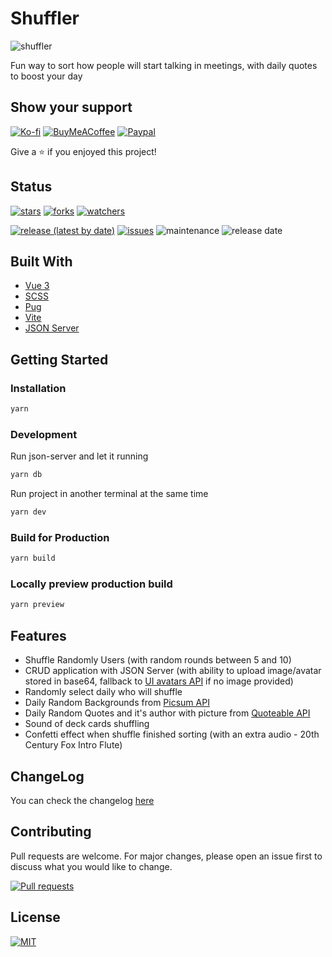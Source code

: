 # Shuffler

![shuffler](https://i.imgur.com/Hq8iFSu.png)

Fun way to sort how people will start talking in meetings, with daily quotes to boost your day

## Show your support

[![Ko-fi](https://img.shields.io/badge/Ko--fi-F16061?https://img.shields.io/badge/Ko--fi-F16061?style=flat-square&logo=ko-fi&logoColor=white)](https://ko-fi.com/dippas)
[![BuyMeACoffee](https://img.shields.io/badge/-buy_me_a%C2%A0coffee-orange?style=flat-square&logo=buy-me-a-coffee)](https://www.buymeacoffee.com/dippas)
[![Paypal](https://img.shields.io/badge/PayPal-00457C?style=flat-square&logo=paypal)](http://paypal.me/fserpa)

Give a ⭐️ if you enjoyed this project!

## Status

[![stars](https://img.shields.io/github/stars/dippas/shuffler.svg?style=social)](https://github.com/dippas/shuffler/stargazers)
[![forks](https://img.shields.io/github/forks/dippas/shuffler.svg?style=social)](https://github.com/dippas/shuffler/network)
[![watchers](https://img.shields.io/github/watchers/dippas/shuffler?label=Watchers&style=social)](https://github.com/dippas/shuffler/watchers)

[![release (latest by date)](https://img.shields.io/github/v/release/dippas/shuffler)](https://github.com/dippas/shuffler/releases/latest)
[![issues](https://img.shields.io/github/issues/dippas/shuffler)](https://github.com/dippas/shuffler/issues)
![maintenance](https://img.shields.io/maintenance/yes/2023)
![release date](https://img.shields.io/github/release-date/dippas/shuffler)

## Built With

- [Vue 3](https://vuejs.org/)
- [SCSS](https://sass-lang.com/)
- [Pug](https://pugjs.org/)
- [Vite](https://vitejs.dev/)
- [JSON Server](https://github.com/typicode/json-server)

## Getting Started

### Installation

```sh
yarn
```

### Development

Run json-server and let it running

```sh
yarn db
```

Run project in another terminal at the same time

```sh
yarn dev
```

### Build for Production

```sh
yarn build
```

### Locally preview production build

```sh
yarn preview
```

## Features

- Shuffle Randomly Users (with random rounds between 5 and 10)
- CRUD application with JSON Server (with ability to upload image/avatar stored in base64, fallback to [UI avatars API](https://eu.ui-avatars.com) if no image provided)
- Randomly select daily who will shuffle
- Daily Random Backgrounds from [Picsum API](https://picsum.photos/)
- Daily Random Quotes and it's author with picture from [Quoteable API](https://api.quotable.io/)
- Sound of deck cards shuffling
- Confetti effect when shuffle finished sorting (with an extra audio - 20th Century Fox Intro Flute)

## ChangeLog

You can check the changelog [here](https://github.com/dippas/shuffler/releases)

## Contributing

Pull requests are welcome. For major changes, please open an issue first to discuss what you would like to change.

[![Pull requests](https://img.shields.io/github/issues-pr/dippas/shuffler)](https://github.com/dippas/shuffler/pulls)

## License

[![MIT](https://img.shields.io/github/license/dippas/shuffler)](https://choosealicense.com/licenses/mit/)
